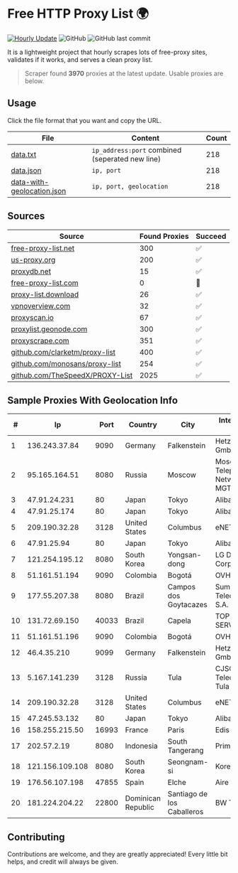 
# Free HTTP Proxy List 🌍

[![Hourly Update](https://github.com/mertguvencli/http-proxy-list/actions/workflows/main.yml/badge.svg?branch=main)](https://github.com/mertguvencli/http-proxy-list/actions/workflows/main.yml)
![GitHub](https://img.shields.io/github/license/mertguvencli/http-proxy-list)
![GitHub last commit](https://img.shields.io/github/last-commit/mertguvencli/http-proxy-list)

It is a lightweight project that hourly scrapes lots of free-proxy sites, validates if it works, and serves a clean proxy list.


> Scraper found **3970** proxies at the latest update. Usable proxies are below.

## Usage

Click the file format that you want and copy the URL.


|File|Content|Count|
|----|-------|-----|
|[data.txt](https://raw.githubusercontent.com/mertguvencli/http-proxy-list/main/proxy-list/data.txt)|`ip_address:port` combined (seperated new line)|218|
|[data.json](https://raw.githubusercontent.com/mertguvencli/http-proxy-list/main/proxy-list/data.json)|`ip, port`|218|
|[data-with-geolocation.json](https://raw.githubusercontent.com/mertguvencli/http-proxy-list/main/proxy-list/data-with-geolocation.json)|`ip, port, geolocation`|218|

## Sources

|Source|Found Proxies|Succeed|
|------|-------------|-------|
|[free-proxy-list.net](https://free-proxy-list.net)|300|✅|
|[us-proxy.org](https://www.us-proxy.org)|200|✅|
|[proxydb.net](http://proxydb.net)|15|✅|
|[free-proxy-list.com](https://free-proxy-list.com/?page=&port=&type%5B%5D=http&type%5B%5D=https&up_time=0&search=Search)|0|🚫|
|[proxy-list.download](https://www.proxy-list.download/HTTP)|26|✅|
|[vpnoverview.com](https://vpnoverview.com/privacy/anonymous-browsing/free-proxy-servers)|32|✅|
|[proxyscan.io](https://www.proxyscan.io)|67|✅|
|[proxylist.geonode.com](https://proxylist.geonode.com/api/proxy-list?limit=300&page=1&sort_by=lastChecked&sort_type=desc&protocols=http,https)|300|✅|
|[proxyscrape.com](https://api.proxyscrape.com/v2/?request=displayproxies&protocol=http&timeout=10000&country=all&ssl=all&anonymity=all)|351|✅|
|[github.com/clarketm/proxy-list](https://raw.githubusercontent.com/clarketm/proxy-list/master/proxy-list-raw.txt)|400|✅|
|[github.com/monosans/proxy-list](https://raw.githubusercontent.com/monosans/proxy-list/main/proxies/http.txt)|254|✅|
|[github.com/TheSpeedX/PROXY-List](https://raw.githubusercontent.com/TheSpeedX/PROXY-List/master/http.txt)|2025|✅|


## Sample Proxies With Geolocation Info

|#|Ip|Port|Country|City|Internet Service Provider|
|-|--|----|-------|----|-------------------------|
|1|136.243.37.84|9090|Germany|Falkenstein|Hetzner Online GmbH|
|2|95.165.164.51|8080|Russia|Moscow|Moscow Local Telephone Network (OAO MGTS)|
|3|47.91.24.231|80|Japan|Tokyo|Alibaba.com LLC|
|4|47.91.25.174|80|Japan|Tokyo|Alibaba.com LLC|
|5|209.190.32.28|3128|United States|Columbus|eNET Inc|
|6|47.91.25.94|80|Japan|Tokyo|Alibaba.com LLC|
|7|121.254.195.12|8080|South Korea|Yongsan-dong|LG DACOM Corporation|
|8|51.161.51.194|9090|Colombia|Bogotá|OVH Hosting|
|9|177.55.207.38|8080|Brazil|Campos dos Goytacazes|Sumicity Telecomunicacoes S.A.|
|10|131.72.69.150|40033|Brazil|Capela|TOP NET SERVIÔOS LTDA|
|11|51.161.51.196|9090|Colombia|Bogotá|OVH Hosting|
|12|46.4.35.210|9099|Germany|Falkenstein|Hetzner Online GmbH|
|13|5.167.141.239|3128|Russia|Tula|CJSC "ER-Telecom Holding" Tula branch|
|14|209.190.32.28|3128|United States|Columbus|eNET Inc|
|15|47.245.53.132|80|Japan|Tokyo|Alibaba.com LLC|
|16|158.255.215.50|16993|France|Paris|Edis France|
|17|202.57.2.19|8080|Indonesia|South Tangerang|Primanet - ISP|
|18|121.156.109.108|8080|South Korea|Seongnam-si|Korea Telecom|
|19|176.56.107.198|47855|Spain|Elche|Aire Networks|
|20|181.224.204.22|22800|Dominican Republic|Santiago de los Caballeros|BW TELECOM|



## Contributing

Contributions are welcome, and they are greatly appreciated! Every
little bit helps, and credit will always be given.

